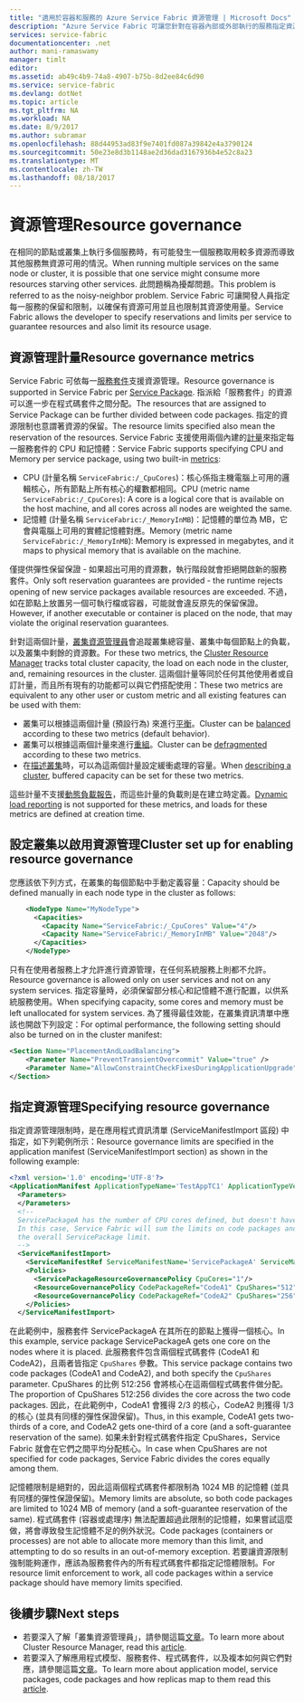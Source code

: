```yaml
---
title: "適用於容器和服務的 Azure Service Fabric 資源管理 | Microsoft Docs"
description: "Azure Service Fabric 可讓您針對在容器內部或外部執行的服務指定資源限制。"
services: service-fabric
documentationcenter: .net
author: mani-ramaswamy
manager: timlt
editor: 
ms.assetid: ab49c4b9-74a8-4907-b75b-8d2ee84c6d90
ms.service: service-fabric
ms.devlang: dotNet
ms.topic: article
ms.tgt_pltfrm: NA
ms.workload: NA
ms.date: 8/9/2017
ms.author: subramar
ms.openlocfilehash: 88d44953ad83f9e7401fd087a39842e4a3790124
ms.sourcegitcommit: 50e23e8d3b1148ae2d36dad3167936b4e52c8a23
ms.translationtype: MT
ms.contentlocale: zh-TW
ms.lasthandoff: 08/18/2017
---
```

# <a name="resource-governance"></a><span data-ttu-id="c5a7d-103">資源管理</span><span class="sxs-lookup"><span data-stu-id="c5a7d-103">Resource governance</span></span> 

<span data-ttu-id="c5a7d-104">在相同的節點或叢集上執行多個服務時，有可能發生一個服務取用較多資源而導致其他服務無資源可用的情況。</span><span class="sxs-lookup"><span data-stu-id="c5a7d-104">When running multiple services on the same node or cluster, it is possible that one service might consume more resources starving other services.</span></span> <span data-ttu-id="c5a7d-105">此問題稱為擾鄰問題。</span><span class="sxs-lookup"><span data-stu-id="c5a7d-105">This problem is referred to as the noisy-neighbor problem.</span></span> <span data-ttu-id="c5a7d-106">Service Fabric 可讓開發人員指定每一服務的保留和限制，以確保有資源可用並且也限制其資源使用量。</span><span class="sxs-lookup"><span data-stu-id="c5a7d-106">Service Fabric allows the developer to specify reservations and limits per service to guarantee resources and also limit its resource usage.</span></span> 

## <a name="resource-governance-metrics"></a><span data-ttu-id="c5a7d-107">資源管理計量</span><span class="sxs-lookup"><span data-stu-id="c5a7d-107">Resource governance metrics</span></span> 

<span data-ttu-id="c5a7d-108">Service Fabric 可依每一[服務套件](service-fabric-application-model.md)支援資源管理。</span><span class="sxs-lookup"><span data-stu-id="c5a7d-108">Resource governance is supported in Service Fabric per [Service Package](service-fabric-application-model.md).</span></span> <span data-ttu-id="c5a7d-109">指派給「服務套件」的資源可以進一步在程式碼套件之間分配。</span><span class="sxs-lookup"><span data-stu-id="c5a7d-109">The resources that are assigned to Service Package can be further divided between code packages.</span></span> <span data-ttu-id="c5a7d-110">指定的資源限制也意謂著資源的保留。</span><span class="sxs-lookup"><span data-stu-id="c5a7d-110">The resource limits specified also mean the reservation of the resources.</span></span> <span data-ttu-id="c5a7d-111">Service Fabric 支援使用兩個內建的[計量](service-fabric-cluster-resource-manager-metrics.md)來指定每一服務套件的 CPU 和記憶體：</span><span class="sxs-lookup"><span data-stu-id="c5a7d-111">Service Fabric supports specifying CPU and Memory per service package, using two built-in [metrics](service-fabric-cluster-resource-manager-metrics.md):</span></span>

* <span data-ttu-id="c5a7d-112">CPU (計量名稱 `ServiceFabric:/_CpuCores`)：核心係指主機電腦上可用的邏輯核心，所有節點上所有核心的權數都相同。</span><span class="sxs-lookup"><span data-stu-id="c5a7d-112">CPU (metric name `ServiceFabric:/_CpuCores`): A core is a logical core that is available on the host machine, and all cores across all nodes are weighted the same.</span></span>
* <span data-ttu-id="c5a7d-113">記憶體 (計量名稱 `ServiceFabric:/_MemoryInMB`)：記憶體的單位為 MB，它會與電腦上可用的實體記憶體對應。</span><span class="sxs-lookup"><span data-stu-id="c5a7d-113">Memory (metric name `ServiceFabric:/_MemoryInMB`): Memory is expressed in megabytes, and it maps to physical memory that is available on the machine.</span></span>

<span data-ttu-id="c5a7d-114">僅提供彈性保留保證 - 如果超出可用的資源數，執行階段就會拒絕開啟新的服務套件。</span><span class="sxs-lookup"><span data-stu-id="c5a7d-114">Only soft reservation guarantees are provided - the runtime rejects opening of new service packages available resources are exceeded.</span></span> <span data-ttu-id="c5a7d-115">不過，如在節點上放置另一個可執行檔或容器，可能就會違反原先的保留保證。</span><span class="sxs-lookup"><span data-stu-id="c5a7d-115">However, if another executable or container is placed on the node, that may violate the original reservation guarantees.</span></span>

<span data-ttu-id="c5a7d-116">針對這兩個計量，[叢集資源管理員](service-fabric-cluster-resource-manager-cluster-description.md)會追蹤叢集總容量、叢集中每個節點上的負載，以及叢集中剩餘的資源數。</span><span class="sxs-lookup"><span data-stu-id="c5a7d-116">For these two metrics, the [Cluster Resource Manager](service-fabric-cluster-resource-manager-cluster-description.md) tracks total cluster capacity, the load on each node in the cluster, and, remaining resources in the cluster.</span></span> <span data-ttu-id="c5a7d-117">這兩個計量等同於任何其他使用者或自訂計量，而且所有現有的功能都可以與它們搭配使用：</span><span class="sxs-lookup"><span data-stu-id="c5a7d-117">These two metrics are equivalent to any other user or custom metric and all existing features can be used with them:</span></span>
* <span data-ttu-id="c5a7d-118">叢集可以根據這兩個計量 (預設行為) 來進行[平衡](service-fabric-cluster-resource-manager-balancing.md)。</span><span class="sxs-lookup"><span data-stu-id="c5a7d-118">Cluster can be [balanced](service-fabric-cluster-resource-manager-balancing.md) according to these two metrics (default behavior).</span></span>
* <span data-ttu-id="c5a7d-119">叢集可以根據這兩個計量來進行[重組](service-fabric-cluster-resource-manager-defragmentation-metrics.md)。</span><span class="sxs-lookup"><span data-stu-id="c5a7d-119">Cluster can be [defragmented](service-fabric-cluster-resource-manager-defragmentation-metrics.md) according to these two metrics.</span></span>
* <span data-ttu-id="c5a7d-120">在[描述叢集](service-fabric-cluster-resource-manager-cluster-description.md)時，可以為這兩個計量設定緩衝處理的容量。</span><span class="sxs-lookup"><span data-stu-id="c5a7d-120">When [describing a cluster](service-fabric-cluster-resource-manager-cluster-description.md), buffered capacity can be set for these two metrics.</span></span>

<span data-ttu-id="c5a7d-121">這些計量不支援[動態負載報告](service-fabric-cluster-resource-manager-metrics.md)，而這些計量的負載則是在建立時定義。</span><span class="sxs-lookup"><span data-stu-id="c5a7d-121">[Dynamic load reporting](service-fabric-cluster-resource-manager-metrics.md) is not supported for these metrics, and loads for these metrics are defined at creation time.</span></span>

## <a name="cluster-set-up-for-enabling-resource-governance"></a><span data-ttu-id="c5a7d-122">設定叢集以啟用資源管理</span><span class="sxs-lookup"><span data-stu-id="c5a7d-122">Cluster set up for enabling resource governance</span></span>

<span data-ttu-id="c5a7d-123">您應該依下列方式，在叢集的每個節點中手動定義容量：</span><span class="sxs-lookup"><span data-stu-id="c5a7d-123">Capacity should be defined manually in each node type in the cluster as follows:</span></span>

```xml
    <NodeType Name="MyNodeType">
      <Capacities>
        <Capacity Name="ServiceFabric:/_CpuCores" Value="4"/>
        <Capacity Name="ServiceFabric:/_MemoryInMB" Value="2048"/>
      </Capacities>
    </NodeType>
```
 
<span data-ttu-id="c5a7d-124">只有在使用者服務上才允許進行資源管理，在任何系統服務上則都不允許。</span><span class="sxs-lookup"><span data-stu-id="c5a7d-124">Resource governance is allowed only on user services and not on any system services.</span></span> <span data-ttu-id="c5a7d-125">指定容量時，必須保留部分核心和記憶體不進行配置，以供系統服務使用。</span><span class="sxs-lookup"><span data-stu-id="c5a7d-125">When specifying capacity, some cores and memory must be left unallocated for system services.</span></span> <span data-ttu-id="c5a7d-126">為了獲得最佳效能，在叢集資訊清單中應該也開啟下列設定：</span><span class="sxs-lookup"><span data-stu-id="c5a7d-126">For optimal performance, the following setting should also be turned on in the cluster manifest:</span></span> 

```xml
<Section Name="PlacementAndLoadBalancing">
    <Parameter Name="PreventTransientOvercommit" Value="true" /> 
    <Parameter Name="AllowConstraintCheckFixesDuringApplicationUpgrade" Value="true" />
</Section>
```


## <a name="specifying-resource-governance"></a><span data-ttu-id="c5a7d-127">指定資源管理</span><span class="sxs-lookup"><span data-stu-id="c5a7d-127">Specifying resource governance</span></span> 

<span data-ttu-id="c5a7d-128">指定資源管理限制時，是在應用程式資訊清單 (ServiceManifestImport 區段) 中指定，如下列範例所示：</span><span class="sxs-lookup"><span data-stu-id="c5a7d-128">Resource governance limits are specified in the application manifest (ServiceManifestImport section) as shown in the following example:</span></span>

```xml
<?xml version='1.0' encoding='UTF-8'?>
<ApplicationManifest ApplicationTypeName='TestAppTC1' ApplicationTypeVersion='vTC1' xsi:schemaLocation='http://schemas.microsoft.com/2011/01/fabric ServiceFabricServiceModel.xsd' xmlns='http://schemas.microsoft.com/2011/01/fabric' xmlns:xsi='http://www.w3.org/2001/XMLSchema-instance'>
  <Parameters>
  </Parameters>
  <!--
  ServicePackageA has the number of CPU cores defined, but doesn't have the MemoryInMB defined.
  In this case, Service Fabric will sum the limits on code packages and uses the sum as 
  the overall ServicePackage limit.
  -->
  <ServiceManifestImport>
    <ServiceManifestRef ServiceManifestName='ServicePackageA' ServiceManifestVersion='v1'/>
    <Policies>
      <ServicePackageResourceGovernancePolicy CpuCores="1"/>
      <ResourceGovernancePolicy CodePackageRef="CodeA1" CpuShares="512" MemoryInMB="1000" />
      <ResourceGovernancePolicy CodePackageRef="CodeA2" CpuShares="256" MemoryInMB="1000" />
    </Policies>
  </ServiceManifestImport>
```
  
<span data-ttu-id="c5a7d-129">在此範例中，服務套件 ServicePackageA 在其所在的節點上獲得一個核心。</span><span class="sxs-lookup"><span data-stu-id="c5a7d-129">In this example, service package ServicePackageA gets one core on the nodes where it is placed.</span></span> <span data-ttu-id="c5a7d-130">此服務套件包含兩個程式碼套件 (CodeA1 和 CodeA2)，且兩者皆指定 `CpuShares` 參數。</span><span class="sxs-lookup"><span data-stu-id="c5a7d-130">This service package contains two code packages (CodeA1 and CodeA2), and both specify the `CpuShares` parameter.</span></span> <span data-ttu-id="c5a7d-131">CpuShares 的比例 512:256 會將核心在這兩個程式碼套件做分配。</span><span class="sxs-lookup"><span data-stu-id="c5a7d-131">The proportion of CpuShares 512:256  divides the core across the two code packages.</span></span> <span data-ttu-id="c5a7d-132">因此，在此範例中，CodeA1 會獲得 2/3 的核心，CodeA2 則獲得 1/3 的核心 (並具有同樣的彈性保證保留)。</span><span class="sxs-lookup"><span data-stu-id="c5a7d-132">Thus, in this example, CodeA1 gets two-thirds of a core, and  CodeA2 gets one-third of a core (and a soft-guarantee reservation of the same).</span></span> <span data-ttu-id="c5a7d-133">如果未針對程式碼套件指定 CpuShares，Service Fabric 就會在它們之間平均分配核心。</span><span class="sxs-lookup"><span data-stu-id="c5a7d-133">In case when CpuShares are not specified for code packages, Service Fabric divides the cores equally among them.</span></span>

<span data-ttu-id="c5a7d-134">記憶體限制是絕對的，因此這兩個程式碼套件都限制為 1024 MB 的記憶體 (並具有同樣的彈性保證保留)。</span><span class="sxs-lookup"><span data-stu-id="c5a7d-134">Memory limits are absolute, so both code packages are limited to 1024 MB of memory (and a soft-guarantee reservation of the same).</span></span> <span data-ttu-id="c5a7d-135">程式碼套件 (容器或處理序) 無法配置超過此限制的記憶體，如果嘗試這麼做，將會導致發生記憶體不足的例外狀況。</span><span class="sxs-lookup"><span data-stu-id="c5a7d-135">Code packages (containers or processes) are not able to allocate more memory than this limit, and attempting to do so results in an out-of-memory exception.</span></span> <span data-ttu-id="c5a7d-136">若要讓資源限制強制能夠運作，應該為服務套件內的所有程式碼套件都指定記憶體限制。</span><span class="sxs-lookup"><span data-stu-id="c5a7d-136">For resource limit enforcement to work, all code packages within a service package should have memory limits specified.</span></span>


## <a name="next-steps"></a><span data-ttu-id="c5a7d-137">後續步驟</span><span class="sxs-lookup"><span data-stu-id="c5a7d-137">Next steps</span></span>
* <span data-ttu-id="c5a7d-138">若要深入了解「叢集資源管理員」，請參閱這篇[文章](service-fabric-cluster-resource-manager-introduction.md)。</span><span class="sxs-lookup"><span data-stu-id="c5a7d-138">To learn more about Cluster Resource Manager, read this [article](service-fabric-cluster-resource-manager-introduction.md).</span></span>
* <span data-ttu-id="c5a7d-139">若要深入了解應用程式模型、服務套件、程式碼套件，以及複本如何與它們對應，請參閱這篇[文章](service-fabric-application-model.md)。</span><span class="sxs-lookup"><span data-stu-id="c5a7d-139">To learn more about application model, service packages, code packages and how replicas map to them read this [article](service-fabric-application-model.md).</span></span>
